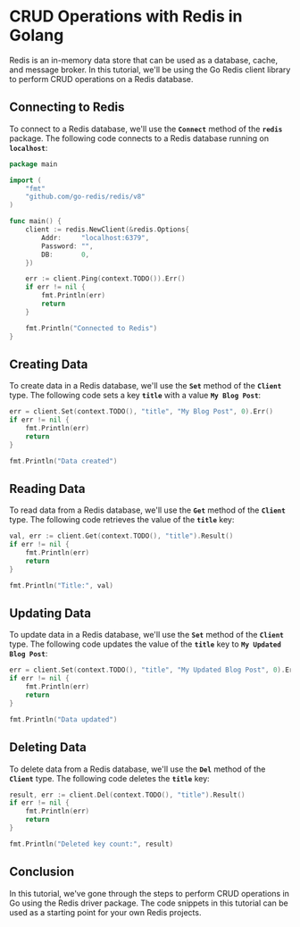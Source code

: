 # **CRUD Operations with Redis in Golang**

Redis is an in-memory data store that can be used as a database, cache, and message broker. In this tutorial, we'll be using the Go Redis client library to perform CRUD operations on a Redis database.

## **Connecting to Redis**

To connect to a Redis database, we'll use the **`Connect`** method of the **`redis`** package. The following code connects to a Redis database running on **`localhost`**:

```go
package main

import (
	"fmt"
	"github.com/go-redis/redis/v8"
)

func main() {
	client := redis.NewClient(&redis.Options{
		Addr:     "localhost:6379",
		Password: "",
		DB:       0,
	})

	err := client.Ping(context.TODO()).Err()
	if err != nil {
		fmt.Println(err)
		return
	}

	fmt.Println("Connected to Redis")
}
```

## **Creating Data**

To create data in a Redis database, we'll use the **`Set`** method of the **`Client`** type. The following code sets a key **`title`** with a value **`My Blog Post`**:

```go
err = client.Set(context.TODO(), "title", "My Blog Post", 0).Err()
if err != nil {
	fmt.Println(err)
	return
}

fmt.Println("Data created")
```

## **Reading Data**

To read data from a Redis database, we'll use the **`Get`** method of the **`Client`** type. The following code retrieves the value of the **`title`** key:

```go
val, err := client.Get(context.TODO(), "title").Result()
if err != nil {
	fmt.Println(err)
	return
}

fmt.Println("Title:", val)
```

## **Updating Data**

To update data in a Redis database, we'll use the **`Set`** method of the **`Client`** type. The following code updates the value of the **`title`** key to **`My Updated Blog Post`**:

```go
err = client.Set(context.TODO(), "title", "My Updated Blog Post", 0).Err()
if err != nil {
	fmt.Println(err)
	return
}

fmt.Println("Data updated")
```

## **Deleting Data**

To delete data from a Redis database, we'll use the **`Del`** method of the **`Client`** type. The following code deletes the **`title`** key:

```go
result, err := client.Del(context.TODO(), "title").Result()
if err != nil {
	fmt.Println(err)
	return
}

fmt.Println("Deleted key count:", result)
```

## **Conclusion**

In this tutorial, we've gone through the steps to perform CRUD operations in Go using the Redis driver package. The code snippets in this tutorial can be used as a starting point for your own Redis projects.
